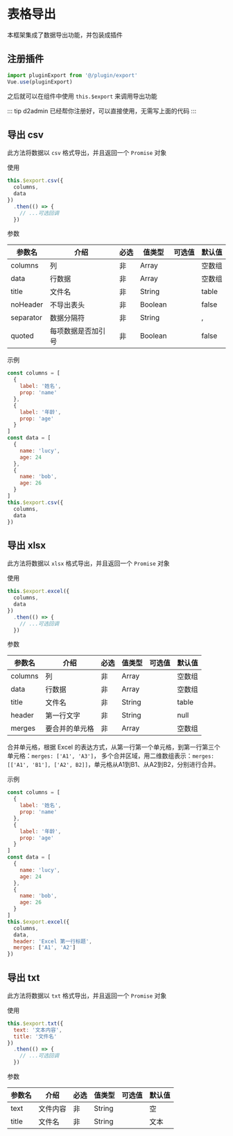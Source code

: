 # 表格导出

本框架集成了数据导出功能，并包装成插件

## 注册插件

``` js
import pluginExport from '@/plugin/export'
Vue.use(pluginExport)
```

之后就可以在组件中使用 `this.$export` 来调用导出功能

::: tip
d2admin 已经帮你注册好，可以直接使用，无需写上面的代码
:::

## 导出 csv

此方法将数据以 `csv` 格式导出，并且返回一个 `Promise` 对象

使用

``` js
this.$export.csv({
  columns,
  data
})
  .then(() => {
    // ...可选回调
  })
```

参数

| 参数名 | 介绍 | 必选 | 值类型 | 可选值 | 默认值 |
| --- | --- | --- | --- | --- | --- |
| columns | 列 | 非 | Array |  | 空数组 |
| data | 行数据 | 非 | Array |  | 空数组 |
| title | 文件名 | 非 | String |  | table |
| noHeader | 不导出表头 | 非 | Boolean |  | false |
| separator | 数据分隔符 | 非 | String |  | , |
| quoted | 每项数据是否加引号 | 非 | Boolean |  | false |

示例

``` js
const columns = [
  {
    label: '姓名',
    prop: 'name'
  },
  {
    label: '年龄',
    prop: 'age'
  }
]
const data = [
  {
    name: 'lucy',
    age: 24
  },
  {
    name: 'bob',
    age: 26
  }
]
this.$export.csv({
  columns,
  data
})
```

## 导出 xlsx

此方法将数据以 `xlsx` 格式导出，并且返回一个 `Promise` 对象

使用

``` js
this.$export.excel({
  columns,
  data
})
  .then(() => {
    // ...可选回调
  })
```

参数

| 参数名 | 介绍 | 必选 | 值类型 | 可选值 | 默认值 |
| --- | --- | --- | --- | --- | --- |
| columns | 列 | 非 | Array |  | 空数组 |
| data | 行数据 | 非 | Array |  | 空数组 |
| title | 文件名 | 非 | String |  | table |
| header | 第一行文字 | 非 | String |  | null |
| merges | 要合并的单元格 | 非 | Array |  | 空数组 |

合并单元格，根据 Excel 的表达方式，从第一行第一个单元格，到第一行第三个单元格：`merges: ['A1', 'A3']`，
多个合并区域，用二维数组表示：`merges: [['A1', 'B1'], ['A2', B2]]`，单元格从A1到B1、从A2到B2，分别进行合并。

示例

``` js
const columns = [
  {
    label: '姓名',
    prop: 'name'
  },
  {
    label: '年龄',
    prop: 'age'
  }
]
const data = [
  {
    name: 'lucy',
    age: 24
  },
  {
    name: 'bob',
    age: 26
  }
]
this.$export.excel({
  columns,
  data,
  header: 'Excel 第一行标题',
  merges: ['A1', 'A2']
})
```

## 导出 txt

此方法将数据以 `txt` 格式导出，并且返回一个 `Promise` 对象

使用

``` js
this.$export.txt({
  text: '文本内容',
  title: '文件名'
})
  .then(() => {
    // ...可选回调
  })
```

参数

| 参数名 | 介绍 | 必选 | 值类型 | 可选值 | 默认值 |
| --- | --- | --- | --- | --- | --- |
| text | 文件内容 | 非 | String |  | 空 |
| title | 文件名 | 非 | String |  | 文本 |
